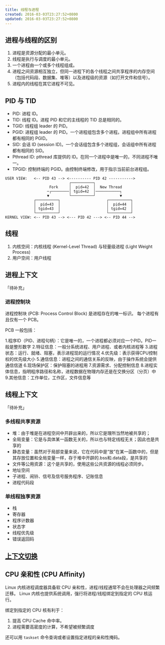 ```yaml
---
title: 线程与进程
created: 2016-03-03T23:27:52+0800
updated: 2016-03-03T23:27:52+0800
---
```



## 进程与线程的区别

1. 进程是资源分配的最小单元。
2. 线程是执行与调度的最小单元。
3. 一个进程由一个或多个线程组成。
4. 进程之间资源相互独立，但同一进程下的各个线程之间共享程序的内存空间（包括代码段、数据集、堆等）以及进程级的资源（如打开文件和信号）。
5. 进程内的线程在其它进程不可见。


## PID 与 TID

- PID: 进程 ID。
- TID: 线程 ID。进程 PID 和它的主线程的 TID 总是相同的。
- TGID: 线程组 leader 的 PID。
- PGID: 进程组 leader 的 PID。一个进程组包含多个进程。进程组中所有进程都有相同的 PGID。
- SID: 会话 ID (session ID)。一个会话组包含多个进程组，会话组中所有进程都有相同的 SID。
- Pthread ID: pthread 库提供的 ID。在同一个进程中是唯一的，不同进程不唯一。
- TPGID: 控制终端的 PGID。由控制终端修改，用于指示当前前台进程组。

```
USER VIEW:   <-- PID 43 --> <---------- PID 42 ----------->
                             ┌──────────┐
                    Fork     │  pid=42  │  New Thread
                   ─┌────────│ tgid=42  │───────────┐
                   ▼         └──────────┘           ▼
             ┌──────────┐                     ┌──────────┐
             │  pid=43  │                     │  pid=44  │
             │ tgid=43  │                     │ tgid=42  │
             └──────────┘                     └──────────┘
KERNEL VIEW: <-- PID 43 --> <--- PID 42 ---> <-- PID 44 -->
```

## 线程

1. 内核空间：内核线程 (Kernel-Level Thread) 与轻量级进程 (Light Weight Process)
2. 用户空间：用户线程

## 进程上下文

「待补充」

### 进程控制块

进程控制块 (PCB: Process Control Block) 是进程存在的唯一标识。
每个进程有且仅有一个 PCB。

PCB 一般包括：

1.程序ID（PID、进程句柄）：它是唯一的，一个进程都必须对应一个PID。PID一般是整形数字
2.特征信息：一般分系统进程、用户进程、或者内核进程等
3.进程状态：运行、就绪、阻塞，表示进程现的运行情况
4.优先级：表示获得CPU控制权的优先级大小
5.通信信息：进程之间的通信关系的反映，由于操作系统会提供通信信道
6.现场保护区：保护阻塞的进程用
7.资源需求、分配控制信息
8.进程实体信息，指明程序路径和名称，进程数据在物理内存还是在交换分区（分页）中
9.其他信息：工作单位，工作区，文件信息等

## 线程上下文

「待补充」

### 多线程共享资源

- 堆：由于堆是在进程空间中开辟出来的，所以它是理所当然地被共享的；
- 全局变量：它是与具体某一函数无关的，所以也与特定线程无关；因此也是共享的
- 静态变量：虽然对于局部变量来说，它在代码中是“放”在某一函数中的，但是其存放位置和全局变量一样，存于堆中开辟的.bss和.data段，是共享的
- 文件等公用资源：这个是共享的，使用这些公共资源的线程必须同步。
- 地址空间
- 子进程、闹铃、信号及信号服务程序、记账信息
- 进程代码段

### 单线程独享资源

- 栈
- 寄存器
- 程序计数器
- 状态字
- 线程优先级
- 错误返回码

## [上下文切换](./context-switch.md)

## CPU 亲和性 (CPU Affinity)

Linux 内核进程调度器具备软 CPU 亲和性，进程/线程通常不会在处理器之间频繁迁移。
Linux 内核也提供系统调用，强行将进程/线程绑定到指定的 CPU 核运行。

绑定到指定的 CPU 核有利于：

1. 提高 CPU Cache 命中率。
2. 进程需要高密度的计算，不希望被频繁调度

还可以用 `taskset` 命令查询或者设置指定进程的亲和性掩码。
